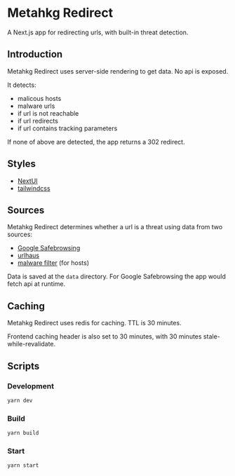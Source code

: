 # Metahkg Redirect

A Next.js app for redirecting urls, with built-in threat detection.

## Introduction

Metahkg Redirect uses server-side rendering to get data. No api is exposed.

It detects:

- malicous hosts
- malware urls
- if url is not reachable
- if url redirects
- if url contains tracking parameters

If none of above are detected, the app returns a 302 redirect.

## Styles

- [NextUI](https://nextui.org/)
- [tailwindcss](https://tailwindcss.com)

## Sources

Metahkg Redirect determines whether a url is a threat using data from two sources:

- [Google Safebrowsing](https://safebrowsing.google.com/)
- [urlhaus](https://urlhaus.abuse.ch/api/)
- [malware filter](https://gitlab.com/malware-filter/urlhaus-filter/-/tree/main/#hosts-based) (for hosts)

Data is saved at the `data` directory. For Google Safebrowsing the app would fetch api at runtime.

## Caching

Metahkg Redirect uses redis for caching. TTL is 30 minutes.

Frontend caching header is also set to 30 minutes, with 30 minutes stale-while-revalidate.

## Scripts

### Development

```bash
yarn dev
```

### Build

```bash
yarn build
```

### Start

```bash
yarn start
```
